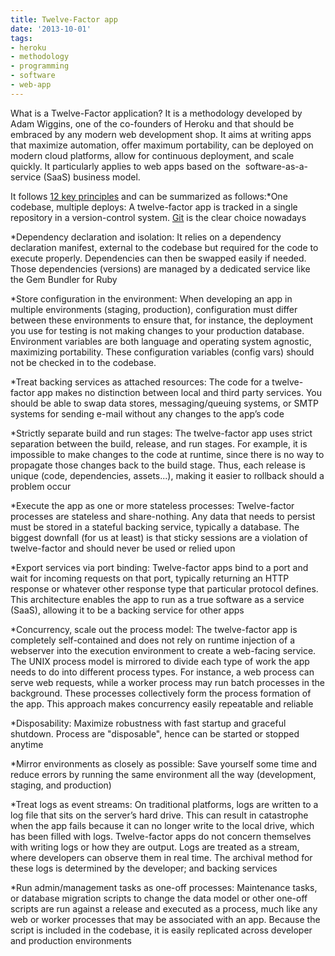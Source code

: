 ```yaml
---
title: Twelve-Factor app
date: '2013-10-01'
tags:
- heroku
- methodology
- programming
- software
- web-app
---
```


What is a Twelve-Factor application? It is a methodology developed by Adam Wiggins, one of the co-founders of Heroku and that should be embraced by any modern web development shop. It aims at writing apps that maximize automation, offer maximum portability, can be deployed on modern cloud platforms, allow for continuous deployment, and scale quickly. It particularly applies to web apps based on the 
software-as-a-service (SaaS) business model.

It follows 
[12 key principles](http://http://12factor.net/) and can be summarized as follows:*One codebase, multiple deploys: A twelve-factor app is tracked in a single repository in a version-control system. 
[Git](http://blog.yafoy.com/2013/05/training-is-an-activity/) is the clear choice nowadays

	
*Dependency declaration and isolation: It relies on a dependency declaration manifest, external to the codebase but required for the code to execute properly. Dependencies can then be swapped easily if needed. Those dependencies (versions) are managed by a dedicated service like the Gem Bundler for Ruby

	
*Store configuration in the environment: When developing an app in multiple environments (staging, production), configuration must differ between these environments to ensure that, for instance, the deployment you use for testing is not making changes to your production database. Environment variables are both language and operating system agnostic, maximizing portability. These configuration variables (config vars) should not be checked in to the codebase.

	
*Treat backing services as attached resources: The code for a twelve-factor app makes no distinction between local and third party services. You should be able to swap data stores, messaging/queuing systems, or SMTP systems for sending e-mail without any changes to the app’s code

	
*Strictly separate build and run stages: The twelve-factor app uses strict separation between the build, release, and run stages. For example, it is impossible to make changes to the code at runtime, since there is no way to propagate those changes back to the build stage. Thus, each release is unique (code, dependencies, assets...), making it easier to rollback should a problem occur

	
*Execute the app as one or more stateless processes: Twelve-factor processes are stateless and share-nothing. Any data that needs to persist must be stored in a stateful backing service, typically a database. The biggest downfall (for us at least) is that sticky sessions are a violation of twelve-factor and should never be used or relied upon

	
*Export services via port binding: Twelve-factor apps bind to a port and wait for incoming requests on that port, typically returning an HTTP response or whatever other response type that particular protocol defines. This architecture enables the app to run as a true software as a service (SaaS), allowing it to be a backing service for other apps

	
*Concurrency, scale out the process model: The twelve-factor app is completely self-contained and does not rely on runtime injection of a webserver into the execution environment to create a web-facing service. The UNIX process model is mirrored to divide each type of work the app needs to do into different process types. For instance, a web process can serve web requests, while a worker process may run batch processes in the background. These processes collectively form the process formation of the app. This approach makes concurrency easily repeatable and reliable

	
*Disposability: Maximize robustness with fast startup and graceful shutdown. Process are "disposable", hence can be started or stopped anytime

	
*Mirror environments as closely as possible: Save yourself some time and reduce errors by running the same environment all the way (development, staging, and production)

	
*Treat logs as event streams: On traditional platforms, logs are written to a log file that sits on the server’s hard drive. This can result in catastrophe when the app fails because it can no longer write to the local drive, which has been filled with logs. Twelve-factor apps do not concern themselves with writing logs or how they are output. Logs are treated as a stream, where developers can observe them in real time. The archival method for these logs is determined by the developer; and backing services

	
*Run admin/management tasks as one-off processes: Maintenance tasks, or database migration scripts to change the data model or other one-off scripts are run against a release and executed as a process, much like any web or worker processes that may be associated with an app. Because the script is included in the codebase, it is easily replicated across developer and production environments
